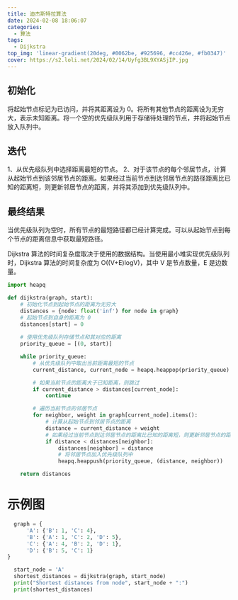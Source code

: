 ```yaml
---
title: 迪杰斯特拉算法
date: 2024-02-08 18:06:07
categories: 
  - 算法
tags:
  - Dijkstra
top_img: 'linear-gradient(20deg, #0062be, #925696, #cc426e, #fb0347)'
cover: https://s2.loli.net/2024/02/14/Uyfg3BL9XYASjIP.jpg
---
```



## 初始化
 将起始节点标记为已访问，并将其距离设为 0。将所有其他节点的距离设为无穷大，表示未知距离。将一个空的优先级队列用于存储待处理的节点，并将起始节点放入队列中。

## 迭代
  1、从优先级队列中选择距离最短的节点。
  2、对于该节点的每个邻居节点，计算从起始节点到该邻居节点的距离。如果经过当前节点到达邻居节点的路径距离比已知的距离短，则更新邻居节点的距离，并将其添加到优先级队列中。

## 最终结果
   当优先级队列为空时，所有节点的最短路径都已经计算完成。可以从起始节点到每个节点的距离信息中获取最短路径。

Dijkstra 算法的时间复杂度取决于使用的数据结构。当使用最小堆实现优先级队列时，Dijkstra 算法的时间复杂度为 O((V+E)logV)，其中 V 是节点数量，E 是边数量。


``` python
import heapq

def dijkstra(graph, start):
    # 初始化节点到起始节点的距离为无穷大
    distances = {node: float('inf') for node in graph}
    # 起始节点到自身的距离为 0    
    distances[start] = 0
    
    # 使用优先级队列存储节点和其对应的距离
    priority_queue = [(0, start)]

    while priority_queue:
        # 从优先级队列中取出当前距离最短的节点
        current_distance, current_node = heapq.heappop(priority_queue)

        # 如果当前节点的距离大于已知距离，则跳过
        if current_distance > distances[current_node]:
            continue

        # 遍历当前节点的邻居节点
        for neighbor, weight in graph[current_node].items():
            # 计算从起始节点到邻居节点的距离
            distance = current_distance + weight
            # 如果经过当前节点到达邻居节点的距离比已知的距离短，则更新邻居节点的距离
            if distance < distances[neighbor]:
                distances[neighbor] = distance
                # 将邻居节点加入优先级队列中
                heapq.heappush(priority_queue, (distance, neighbor))

    return distances

```
# 示例图
```python
  graph = {
      'A': {'B': 1, 'C': 4},
      'B': {'A': 1, 'C': 2, 'D': 5},
      'C': {'A': 4, 'B': 2, 'D': 1},
      'D': {'B': 5, 'C': 1}
}

  start_node = 'A'
  shortest_distances = dijkstra(graph, start_node)
  print("Shortest distances from node", start_node + ":")
  print(shortest_distances)
```